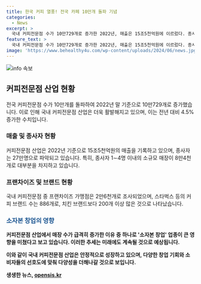 ```yaml
---
title: 한국 커피 열풍! 전국 카페 10만개 돌파 기념
categories:
  - News
excerpt: >
  국내 커피전문점 수가 10만729개로 증가한 2022년, 매출은 15조5천억원에 이르렀다. 종사자는 27만명으로, 대부분이 1∼4명 규모의 매장에서 일한다. 프랜차이즈 가맹점은 2만6천개로 커피 브랜드 수는 886개에 이르렀는데, 치킨 브랜드보다 더 많다. 이는 소자본 창업 업종의 영향으로 보인다. (150자)  
feature_text: >
  국내 커피전문점 수가 10만729개로 증가한 2022년, 매출은 15조5천억원에 이르렀다. 종사자는 27만명으로, 대부분이 1∼4명 규모의 매장에서 일한다. 프랜차이즈 가맹점은 2만6천개로 커피 브랜드 수는 886개에 이르렀는데, 치킨 브랜드보다 더 많다. 이는 소자본 창업 업종의 영향으로 보인다. (150자)  
image: 'https://www.behealthy4u.com/wp-content/uploads/2024/06/news.jpg'
---
```


<p><img src="https://www.behealthy4u.com/wp-content/uploads/2024/06/news.jpg" alt="info 속보" /></p>

<h2 data-ke-size="size26">커피전문점 산업 현황</h2>

<p>전국 커피전문점 수가 10만개를 돌파하여 2022년 말 기준으로 10만729개로 증가했습니다. 이로 인해 국내 커피전문점 산업은 더욱 활발해지고 있으며, 이는 전년 대비 4.5% 증가한 수치입니다.</p>

<p data-ke-size="size16"></p>

<h3>매출 및 종사자 현황</h3>

<p>커피전문점 산업은 2022년 기준으로 15조5천억원의 매출을 기록하고 있으며, 종사자는 27만명으로 파악되고 있습니다. 특히, 종사자 1∼4명 이내의 소규모 매장이 8만4천개로 대부분을 차지하고 있습니다.</p>

<p data-ke-size="size16"></p>

<h3>프랜차이즈 및 브랜드 현황</h3>

<p>국내 커피전문점 중 프랜차이즈 가맹점은 2만6천개로 조사되었으며, 스타벅스 등의 커피 브랜드 수는 886개로, 치킨 브랜드보다 200개 이상 많은 것으로 나타났습니다.</p>

<p data-ke-size="size16"></p>

<h3><b><span style="color: #1a5490;">소자본 창업의 영향</span><b></h3>

<p>커피전문점 산업에서 매장 수가 급격히 증가한 이유 중 하나로 '소자본 창업' 업종이 큰 영향을 미쳤다고 보고 있습니다. 이러한 추세는 미래에도 계속될 것으로 예상됩니다.</p>

<p data-ke-size="size16"></p>

<p>이와 같이 국내 커피전문점 산업은 안정적으로 성장하고 있으며, 다양한 창업 기회와 소비자들의 선호도에 맞춰 다양성을 더해나갈 것으로 보입니다.</p>
생생한 뉴스, <a href="https://opensis.kr" rel="dofollow">opensis.kr</a>


